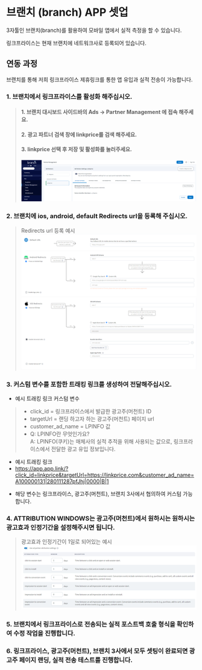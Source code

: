 # 브랜치 (branch) APP 셋업

3자툴인 브랜치(branch)를 활용하여 모바일 앱에서 실적 측정을 할 수 있습니다.

링크프라이스는 현재 브랜치에 네트워크사로 등록되어 있습니다.

## 연동 과정
브랜치를 통해 저희 링크프라이스 제휴링크를 통한 앱 유입과 실적 전송이 가능합니다.

### 1. 브랜치에서 링크프라이스를 활성화 해주십시오.
> #### 1. 브랜치 대시보드 사이드바의 Ads -> Partner Management 에 접속 해주세요.
> #### 2. 광고 파트너 검색 창에 linkprice를 검색 해주세요.
> #### 3. linkprice 선택 후 저장 및 활성화를 눌러주세요.
> ![image](branch_4.png)

### 2. 브랜치에 ios, android, default Redirects url을 등록해 주십시오.

> Redirects url 등록 예시 
![image](branch_1.png)
![image](branch_2.png)

### 3. 커스텀 변수를 포함한 트래킹 링크를 생성하여 전달해주십시오.
-  예시 트래킹 링크 커스텀 변수
  > - click_id = 링크프라이스에서 발급한 광고주(머천트) ID
  > - targetUrl = 랜딩 하고자 하는 광고주(머천트) 페이지 url
  > - customer_ad_name = LPINFO 값<br>
  > - Q: LPINFO란 무엇인가요? <br>
  >  A: LPINFO(쿠키)는 매체사의 실적 추적을 위해 사용되는 값으로, 링크프라이스에서 전달한 광고 유입 정보입니다.
 
 - 예시 트래킹 링크  
  - https://app.app.link/?click_id=linkprice&targetUrl=https://linkprice.com&customer_ad_name=A100000131|280111287pfJhj|0000|B|1

* 해당 변수는 링크프라이스, 광고주(머천트), 브랜치 3사에서 협의하여 커스텀 가능합니다.

### 4. ATTRIBUTION WINDOWS는 광고주(머천트)에서 원하시는 원하시는 광고효과 인정기간을 설정해주시면 됩니다.
   > 광고효과 인정기간이 1일로 되어있는 예시
   ![image](branch_3.png)

### 5. 브랜치에서 링크프라이스로 전송되는 실적 포스트백 호출 형식을 확인하여 수정 작업을 진행합니다.

### 6. 링크프라이스, 광고주(머천트), 브랜치 3사에서 모두 셋팅이 완료되면 광고주 페이지 랜딩, 실적 전송 테스트를 진행합니다.   
